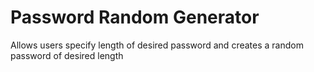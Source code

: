 # Password Random Generator
 Allows users specify length of desired password and creates a random password of desired length
